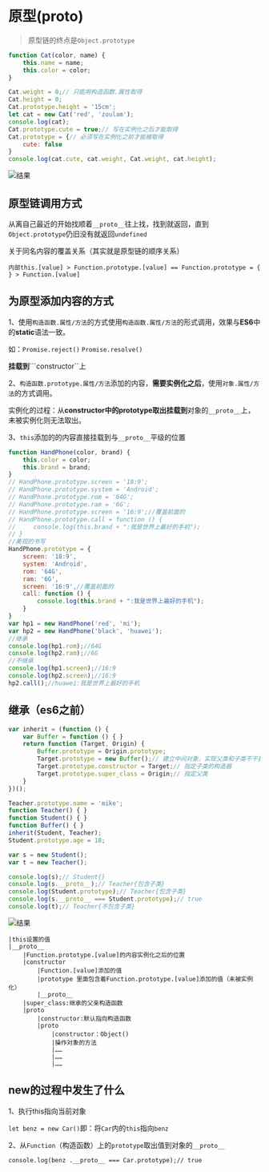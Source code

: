 # 原型\(proto\)

> 原型链的终点是`Object.prototype`

```javascript
function Cat(color, name) {
    this.name = name;
    this.color = color;
}

Cat.weight = 0;// 只能用构造函数.属性取得
Cat.height = 0;
Cat.prototype.height = '15cm';
let cat = new Cat('red', 'zoulam');
console.log(cat);
Cat.prototype.cute = true;// 写在实例化之后才能取得
Cat.prototype = {// 必须写在实例化之前才能被取得
    cute: false
}
console.log(cat.cute, cat.weight, Cat.weight, cat.height);
```

![结果](https://zoulam-pic-repo.oss-cn-beijing.aliyuncs.com/img/image-20200822153912546.png)

## 原型链调用方式

从离自己最近的开始找顺着`__proto__`往上找，找到就返回，直到`Object.prototype`仍旧没有就返回`undefined`

关于同名内容的覆盖关系（其实就是原型链的顺序关系）

`内部this.[value] > Function.prototype.[value] == Function.prototype = { } > Function.[value]`

## 为原型添加内容的方式

1、使用`构造函数.属性/方法`的方式使用`构造函数.属性/方法`的形式调用，效果与**ES6**中的**static**语法一致。

 如：`Promise.reject()` `Promise.resolve()`

 **挂载到**```constructor``上

2、`构造函数.prototype.属性/方法`添加的内容，**需要实例化之后**，使用`对象.属性/方法`的方式调用。

 实例化的过程：从**constructor中的prototype取出挂载到**对象的`__proto__`上，未被实例化则无法取出。

3、`this`添加的的内容直接挂载到与`__proto__`平级的位置

```javascript
function HandPhone(color, brand) {
    this.color = color;
    this.brand = brand;
}
// HandPhone.prototype.screen = '18:9';
// HandPhone.prototype.system = 'Android';
// HandPhone.prototype.rom = '64G';
// HandPhone.prototype.ram = '6G';
// HandPhone.prototype.screen = '16:9';//覆盖前面的
// HandPhone.prototype.call = function () {
//     console.log(this.brand + ":我是世界上最好的手机");
// }
//美观的书写
HandPhone.prototype = {
    screen: '18:9',
    system: 'Android',
    rom: '64G',
    ram: '6G',
    screen: '16:9',//覆盖前面的
    call: function () {
        console.log(this.brand + ":我是世界上最好的手机");
    }
}
var hp1 = new HandPhone('red', 'mi');
var hp2 = new HandPhone('black', 'huawei');
//继承
console.log(hp1.rom);//64G
console.log(hp2.ram);//6G
//不继承
console.log(hp1.screen);//16:9
console.log(hp2.screen);//16:9
hp2.call();//huawei:我是世界上最好的手机
```

## 继承（es6之前）

```javascript
var inherit = (function () {
    var Buffer = function () { }
    return function (Target, Origin) {
        Buffer.prototype = Origin.prototype;
        Target.prototype = new Buffer();// 建立中间对象，实现父类和子类不干扰
        Target.prototype.constructor = Target;// 指定子类的构造器
        Target.prototype.super_class = Origin;// 指定父类
    }
})();

Teacher.prototype.name = 'mike';
function Teacher() { }
function Student() { }
function Buffer() { }
inherit(Student, Teacher);
Student.prototype.age = 18;

var s = new Student();
var t = new Teacher();

console.log(s);// Student{}
console.log(s.__proto__);// Teacher{包含子类}
console.log(Student.prototype);// Teacher{包含子类}
console.log(s.__proto__ === Student.prototype);// true
console.log(t);// Teacher{不包含子类}
```

![&#x7ED3;&#x679C;](https://zoulam-pic-repo.oss-cn-beijing.aliyuncs.com/img/image-20200822152058003.png)

```text
|this设置的值
|__proto__
    |Function.prototype.[value]的内容实例化之后的位置
    |constructor    
        |Function.[value]添加的值
        |prototype 里面包含着Function.prototype.[value]添加的值（未被实例化）
        |__proto__
    |super_class:继承的父亲构造函数
    |proto
        |constructor:默认指向构造函数
        |proto
            |constructor：Object()
            |操作对象的方法
            |……
            |……
            |……
```

## new的过程中发生了什么

1、执行this指向当前对象

`let benz = new Car()`即：将`Car`内的`this`指向`benz`

2、从`Function`（构造函数）上的`prototype`取出值到对象的`__proto__`

 `console.log(benz .__proto__ === Car.prototype);// true`

